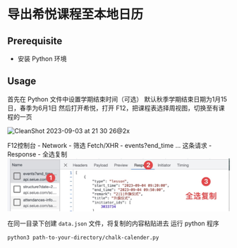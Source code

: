 # 导出希悦课程至本地日历

## Prerequisite

- 安装 Python 环境

## Usage

首先在 Python 文件中设置学期结束时间（可选）
默认秋季学期结束日期为1月15日，春季为6月1日
然后打开希悦，打开 F12，把课程表选择周视图，切换至有课程的一页

![CleanShot 2023-09-03 at 21 30 26@2x](https://github.com/xyspg/chalk-calender/assets/42668274/7935ebd8-71c9-446d-aeb7-51f0a78bbc1b)


F12控制台 - Network - 筛选 Fetch/XHR - events?end_time ... 这条请求 - Response - 全选复制
![guide](images/console.jpg)

在同一目录下创建 `data.json` 文件，将复制的内容粘贴进去
运行 python 程序
```bash
python3 path-to-your-directory/chalk-calender.py
```
